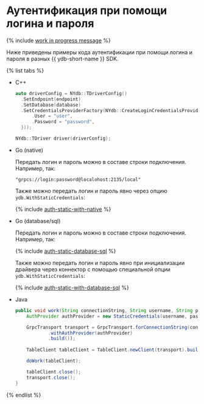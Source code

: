 # Аутентификация при помощи логина и пароля

{% include [work in progress message](_includes/addition.md) %}

Ниже приведены примеры кода аутентификации при помощи логина и пароля в разных {{ ydb-short-name }} SDK.

{% list tabs %}

- C++

  ```c++
  auto driverConfig = NYdb::TDriverConfig()
    .SetEndpoint(endpoint)
    .SetDatabase(database)
    .SetCredentialsProviderFactory(NYdb::CreateLoginCredentialsProviderFactory({
        .User = "user",
        .Password = "password",
    }));

  NYdb::TDriver driver(driverConfig);
  ```

- Go (native)

  Передать логин и пароль можно в составе строки подключения. Например, так:

  ```shell
  "grpcs://login:password@localohost:2135/local"
  ```

  Также можно передать логин и пароль явно через опцию `ydb.WithStaticCredentials`:

  {% include [auth-static-with-native](../../../../_includes/go/auth-static-with-native.md) %}

- Go (database/sql)

  Передать логин и пароль можно в составе строки подключения. Например, так:

  {% include [auth-static-database-sql](../../../../_includes/go/auth-static-database-sql.md) %}

  Также можно передать логин и пароль явно при инициализации драйвера через коннектор с помощью специальной опции `ydb.WithStaticCredentials`:

  {% include [auth-static-with-database-sql](../../../../_includes/go/auth-static-with-database-sql.md) %}

- Java

  ```java
  public void work(String connectionString, String username, String password) {
      AuthProvider authProvider = new StaticCredentials(username, password);

      GrpcTransport transport = GrpcTransport.forConnectionString(connectionString)
              .withAuthProvider(authProvider)
              .build());
      
      TableClient tableClient = TableClient.newClient(transport).build();

      doWork(tableClient);

      tableClient.close();
      transport.close();
  }
  ```


{% endlist %}
